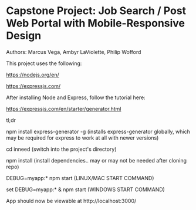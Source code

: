 # Capstone Project: Job Search / Post Web Portal with Mobile-Responsive Design
Authors: Marcus Vega, Ambyr LaViolette, Philip Wofford

This project uses the following:

https://nodejs.org/en/

https://expressjs.com/


After installing Node and Express, follow the tutorial here:

https://expressjs.com/en/starter/generator.html

tl;dr

npm install express-generator -g (installs express-generator globally, which may be required for express to work at all with newer versions)

cd inneed (switch into the project's directory)

npm install (install dependencies.. may or may not be needed after cloning repo)

DEBUG=myapp:* npm start (LINUX/MAC START COMMAND)

set DEBUG=myapp:* & npm start (WINDOWS START COMMAND)

App should now be viewable at http://localhost:3000/